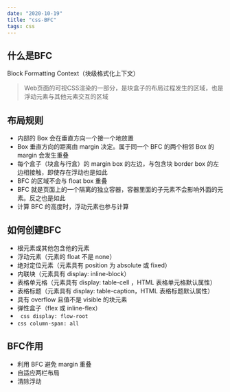 ```yaml
---
date: "2020-10-19"
title: "css-BFC"
tags: css
---
```


## 什么是BFC

Block Formatting Context（块级格式化上下文）

> Web页面的可视CSS渲染的一部分，是块盒子的布局过程发生的区域，也是浮动元素与其他元素交互的区域

## 布局规则

- 内部的 Box 会在垂直方向一个接一个地放置
- Box 垂直方向的距离由 margin 决定。属于同一个 BFC 的两个相邻 Box 的 margin 会发生重叠
- 每个盒子（块盒与行盒）的 margin box 的左边，与包含块 border box 的左边相接触，即使存在浮动也是如此
- BFC 的区域不会与 float box 重叠
- BFC 就是页面上的一个隔离的独立容器，容器里面的子元素不会影响外面的元素。反之也是如此
- 计算 BFC 的高度时，浮动元素也参与计算

## 如何创建BFC

- 根元素或其他包含他的元素
- 浮动元素（元素的 float 不是 none）
- 绝对定位元素（元素具有 position 为 absolute 或 fixed）
- 内联块（元素具有 display: inline-block）
- 表格单元格（元素具有 display: table-cell ，HTML 表格单元格默认属性）
- 表格标题（元素具有 display: table-caption，HTML 表格标题默认属性）
- 具有 overflow 且值不是 visible 的块元素
- 弹性盒子（flex 或 inline-flex）
- ``` css display: flow-root```
- ``` css column-span: all ```

## BFC作用

- 利用 BFC 避免 margin 重叠
- 自适应两栏布局
- 清除浮动